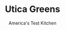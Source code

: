 ---
layout: ../../layouts/MarkdownPostLayout.astro
title: Utica Greens
author: America's Test Kitchen
pubDate: 2023-03-15
description: "The cooks who invented riggies also love hearty vegetable dishes."
image_url: https://res.cloudinary.com/hksqkdlah/image/upload/ar_1:1,c_fill,dpr_2.0,f_auto,fl_lossy.progressive.strip_profile,g_faces:auto,q_auto:low,w_344/25471_sfs-utica-greens-40
tags: ["Side Dishes","American","New England","Vegetables","Cookbook Collection"]
calories: 985
protein: 6
carbohydrates: 13
fats: 
fiber: 6
ingredients: ["1 slice, hearty white sandwich bread","3 tablespoons, extra virgin olive oil","4 ounces, thick-cut capicola, cut into 1/2-inch pieces (see note)","1 , onion, chopped","1/4 cup, jarred sliced hot cherry peppers, chopped fine","4 , garlic cloves, minced","2 1/2 pounds, escarole, chopped (see note)","1/2 cup, low-sodium chicken broth","3/4 teaspoon, salt","1/2 teaspoon, pepper","1/2 cup, grated Pecorino Romano cheese"]
serves: 6
time: "50 minutes"
instructions: ["BROWN CAPICOLA Pulse bread and 1 tablespoon oil in food processor until coarsely ground. Toast bread crumbs in Dutch oven over medium heat, stirring occasionally, until golden brown, about 5 minutes. Transfer crumbs to medium bowl; reserve. Wipe out pot with paper towels. Add remaining oil and capicola to now-empty pot and cook, stirring occasionally, until capicola begins to brown, 3 to 5 minutes. Stir in onion and cook until onion is softened and capicola is browned and crisp, about 5 minutes. Add cherry peppers and garlic and cook until fragrant, about 30 seconds.","COOK GREENS Stir in half of escarole, broth, salt, and pepper. Cover and cook until greens are beginning to wilt, about 1 minute. Add remaining escarole, cover, and cook over medium-low heat, stirring occasionally, until stems are tender, about 10 minutes. Off heat, stir in Pecorino Romano and 1/3 cup reserved bread crumbs. Transfer to serving dish and top with remaining bread crumbs. Serve."]
nutrition: ["488 mg Potassium","156 mg Phosphorus","170 mg Calcium","1 mg Iron","29 mg Magnesium","485 mg Sodium","10 g Fat","5 g Monounsaturated","14 mg Vitamin C","11 mg Cholesterol","2 g Saturated","6 g Fiber","78 µg Folate (food)","1 g Sugars","5 µg Vitamin K","230 g Water","13 g Carbs","80 µg Folate equivalent (total)","6 g Protein","1 mg Vitamin E","23 µg Vitamin A","164 kcal Energy","985 calories"]
notes: "Youll need two large heads of escarole. You can use either hot or sweet capicola. Whichever you choose, buy a 1/2-inch-thick slice (or use prosciutto) at the deli counter; avoid the prepackaged thin slices, since youll want hearty cubes of meat for this dish. Do not use canned bread crumbs here."
---